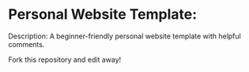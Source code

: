 # Personal Website Template:

Description: A beginner-friendly personal website template with helpful comments.

Fork this repository and edit away!

